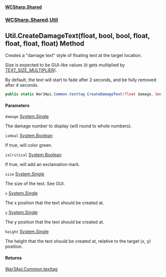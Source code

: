 #### [WCSharp.Shared](README.md 'README')
### [WCSharp.Shared](WCSharp.Shared.md 'WCSharp.Shared').[Util](WCSharp.Shared.Util.md 'WCSharp.Shared.Util')

## Util.CreateDamageText(float, bool, bool, float, float, float, float) Method

Creates a "damage text" style of floating text at the target location.  
  
Size is expected to be GUI-like values (it gets multiplied by [TEXT_SIZE_MULTIPLIER](WCSharp.Shared.Util.TEXT_SIZE_MULTIPLIER.md 'WCSharp.Shared.Util.TEXT_SIZE_MULTIPLIER')).  
  
By default, the text will start to fade after 2 seconds, and be fully removed after 4 seconds.

```csharp
public static War3Api.Common.texttag CreateDamageText(float damage, bool isHeal, bool isCritical, float size, float x, float y, float height);
```
#### Parameters

<a name='WCSharp.Shared.Util.CreateDamageText(float,bool,bool,float,float,float,float).damage'></a>

`damage` [System.Single](https://docs.microsoft.com/en-us/dotnet/api/System.Single 'System.Single')

The damage number to display (will round to whole numbers).

<a name='WCSharp.Shared.Util.CreateDamageText(float,bool,bool,float,float,float,float).isHeal'></a>

`isHeal` [System.Boolean](https://docs.microsoft.com/en-us/dotnet/api/System.Boolean 'System.Boolean')

If true, will color green.

<a name='WCSharp.Shared.Util.CreateDamageText(float,bool,bool,float,float,float,float).isCritical'></a>

`isCritical` [System.Boolean](https://docs.microsoft.com/en-us/dotnet/api/System.Boolean 'System.Boolean')

If true, will add an exclamation mark.

<a name='WCSharp.Shared.Util.CreateDamageText(float,bool,bool,float,float,float,float).size'></a>

`size` [System.Single](https://docs.microsoft.com/en-us/dotnet/api/System.Single 'System.Single')

The size of the text. See GUI.

<a name='WCSharp.Shared.Util.CreateDamageText(float,bool,bool,float,float,float,float).x'></a>

`x` [System.Single](https://docs.microsoft.com/en-us/dotnet/api/System.Single 'System.Single')

The x position that the text should be created at.

<a name='WCSharp.Shared.Util.CreateDamageText(float,bool,bool,float,float,float,float).y'></a>

`y` [System.Single](https://docs.microsoft.com/en-us/dotnet/api/System.Single 'System.Single')

The y position that the text should be created at.

<a name='WCSharp.Shared.Util.CreateDamageText(float,bool,bool,float,float,float,float).height'></a>

`height` [System.Single](https://docs.microsoft.com/en-us/dotnet/api/System.Single 'System.Single')

The height that the text should be created at, relative to the target (x, y) position.

#### Returns
[War3Api.Common.texttag](https://docs.microsoft.com/en-us/dotnet/api/War3Api.Common.texttag 'War3Api.Common.texttag')